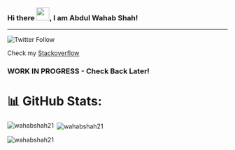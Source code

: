 

### Hi there <img src="https://raw.githubusercontent.com/MartinHeinz/MartinHeinz/master/wave.gif" width="30px">, I am Abdul Wahab Shah!
 -------------------------------------------------------------------------------------------------------------------------------------

![Twitter Follow](https://img.shields.io/twitter/follow/wahabshah23?style=social)

Check my <a href="https://stackoverflow.com/users/5996276/wahab-shah">Stackoverflow </a>

 ### WORK IN PROGRESS - Check Back Later!
<!--
![twitter.com/wahabshah23](https://img.shields.io/twitter/follow/wahabshah23?style=social)


---

🧰 Front End Toolbox

<img src="https://cdn.worldvectorlogo.com/logos/html5.svg" alt="JavaScript Logo" width="70" height="70"/> <img src="https://cdn.worldvectorlogo.com/logos/css3.svg" alt="CSS Logo" width="70" height="70"/> <img src="https://cdn.worldvectorlogo.com/logos/jquery.svg" alt="jQuery Logo" width="150"/> <img src="https://cdn.worldvectorlogo.com/logos/logo-javascript.svg" alt="JS Logo" width="60" height="60"/> <img src="https://cdn.worldvectorlogo.com/logos/typescript.svg" alt="TS Logo" width="60" height="60"/> <img src="https://cdn.worldvectorlogo.com/logos/angular-icon-1.svg" alt="Angular Logo" width="70" height="70"/>

---


🧰 Design Toolbox

---



<img src="https://cdn.worldvectorlogo.com/logos/adobe-xd-1.svg" alt="XD Logo" width="70" height="70"/> <img src="https://cdn.worldvectorlogo.com/logos/adobe-illustrator-cc.svg" alt="AI Logo" width="70" height="70"/> <img src="https://cdn.worldvectorlogo.com/logos/photoshop-cc.svg" alt="PS Logo" width="70" height="70"/> <img src="https://cdn.worldvectorlogo.com/logos/after-effects-cc.svg" alt="AE Logo" width="70" height="70"/>
-->
<!--
**wahabshah21/wahabshah21** is a ✨ _special_ ✨ repository because its `README.md` (this file) appears on your GitHub profile.

Here are some ideas to get you started:

- 🔭 I’m currently working on ...
- 🌱 I’m currently learning ...
- 👯 I’m looking to collaborate on ...
- 🤔 I’m looking for help with ...
- 💬 Ask me about ...
- 📫 How to reach me: ...
- 😄 Pronouns: ...
- ⚡ Fun fact: ...
-->


# 📊 GitHub Stats:
<p><img align="left" src="https://github-readme-stats.vercel.app/api/top-langs?username=wahabshah21&show_icons=true&locale=en&layout=compact" alt="wahabshah21" /></p>

<p>&nbsp;<img align="center" src="https://github-readme-stats.vercel.app/api?username=wahabshah21&show_icons=true&locale=en" alt="wahabshah21" /></p>

<p><img align="center" src="https://github-readme-streak-stats.herokuapp.com/?user=wahabshah21&" alt="wahabshah21" /></p>
